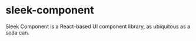 # sleek-component
Sleek Component is a React-based UI component library, as ubiquitous as a soda can.

